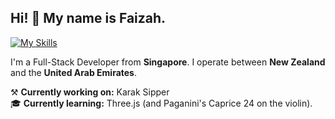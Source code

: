 ## Hi! 👋 My name is Faizah.
[![My Skills](https://skillicons.dev/icons?i=nextjs,ts,mongodb,java,python,cpp,git,firebase)](https://skillicons.dev)

I'm a Full-Stack Developer from **Singapore**. I operate between **New Zealand** and the **United Arab Emirates**.

⚒️ **Currently working on:** Karak Sipper <br>
🎓 **Currently learning:** Three.js (and Paganini's Caprice 24 on the violin).


  

